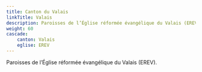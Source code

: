 ```yaml
---
title: Canton du Valais
linkTitle: Valais
description: Paroisses de l’Église réformée évangélique du Valais (EREV).
weight: 60
cascade:
    canton: Valais
    eglise: EREV
---
```


Paroisses de l’Église réformée évangélique du Valais (EREV).